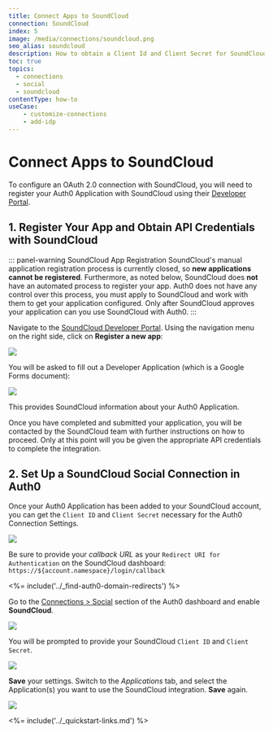 ```yaml
---
title: Connect Apps to SoundCloud
connection: SoundCloud
index: 5
image: /media/connections/soundcloud.png
seo_alias: soundcloud
description: How to obtain a Client Id and Client Secret for SoundCloud.
toc: true
topics:
  - connections
  - social
  - soundcloud
contentType: how-to
useCase:
    - customize-connections
    - add-idp
---
```


# Connect Apps to SoundCloud

To configure an OAuth 2.0 connection with SoundCloud, you will need to register your Auth0 Application with SoundCloud using their [Developer Portal](http://developers.soundcloud.com/).

## 1. Register Your App and Obtain API Credentials with SoundCloud

::: panel-warning SoundCloud App Registration
SoundCloud's manual application registration process is currently closed, so **new applications cannot be registered**. Furthermore, as noted below, SoundCloud does **not** have an automated process to register your app. Auth0 does not have any control over this process, you must apply to SoundCloud and work with them to get your application configured. Only after SoundCloud approves your application can you use SoundCloud with Auth0.
:::

Navigate to the [SoundCloud Developer Portal](http://developers.soundcloud.com/). Using the navigation menu on the right side, click on **Register a new app**:

![](/media/articles/connections/social/soundcloud/soundcloud-devportal-1.png)

You will be asked to fill out a Developer Application (which is a Google Forms document):

![](/media/articles/connections/social/soundcloud/soundcloud-google-doc.png)

This provides SoundCloud information about your Auth0 Application.

Once you have completed and submitted your application, you will be contacted by the SoundCloud team with further instructions on how to proceed. Only at this point will you be given the appropriate API credentials to complete the integration.

## 2. Set Up a SoundCloud Social Connection in Auth0

Once your Auth0 Application has been added to your SoundCloud account, you can get the `Client ID` and `Client Secret` necessary for the Auth0 Connection Settings.

![](/media/articles/connections/social/soundcloud/soundcloud-devportal-2.png)

Be sure to provide your <dfn data-key="callback">callback URL</dfn> as your `Redirect URI for Authentication` on the SoundCloud dashboard: `https://${account.namespace}/login/callback`

<%= include('../_find-auth0-domain-redirects') %>

Go to the [Connections > Social](${manage_url}/#/connections/social) section of the Auth0 dashboard and enable **SoundCloud**.

![](/media/articles/connections/social/soundcloud/social.png)

You will be prompted to provide your SoundCloud `Client ID` and `Client Secret`.

![](/media/articles/connections/social/soundcloud/auth0-settings.png)

**Save** your settings. Switch to the *Applications* tab, and select the Application(s) you want to use the SoundCloud integration. **Save** again.

![](/media/articles/connections/social/soundcloud/clients.png)

<%= include('../_quickstart-links.md') %>

